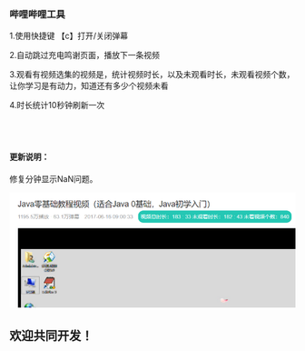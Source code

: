 ### 哔哩哔哩工具


1.使用快捷键 【c】打开/关闭弹幕

2.自动跳过充电鸣谢页面，播放下一条视频

3.观看有视频选集的视频是，统计视频时长，以及未观看时长，未观看视频个数，让你学习是有动力，知道还有多少个视频未看

4.时长统计10秒钟刷新一次
<br/><br/><br/><br/>

#### 更新说明：

修复分钟显示NaN问题。

![img.png](images/img.png)


## 欢迎共同开发！
